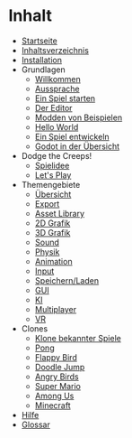 # Inhalt

- [Startseite](index.md)
- [Inhaltsverzeichnis](contents.md)
- [Installation](installation.md)
- Grundlagen
    - [Willkommen](basics/index.md)
    - [Aussprache](basics/pronounce.md)
    - [Ein Spiel starten](basics/start.md)
    - [Der Editor](basics/editor.md)
    - [Modden von Beispielen](basics/mods.md)
    - [Hello World](basics/hello.md)
    - [Ein Spiel entwickeln](basics/gamedev.md)
    - [Godot in der Übersicht](basics/godot.md)
- Dodge the Creeps!
    - [Spielidee](dodge-the-creeps/index.md)
    - [Let's Play](dodge-the-creeps/play.md)
- Themengebiete
    - [Übersicht](topics/index.md)
    - [Export](topics/export.md)
    - [Asset Library](topics/assets.md)
    - [2D Grafik](topics/2d.md)
    - [3D Grafik](topics/3d.md)
    - [Sound](topics/sound.md)
    - [Physik](topics/physics.md)
    - [Animation](topics/animation.md)
    - [Input](topics/input.md )
    - [Speichern/Laden](topics/io.md)
    - [GUI](topics/gui.md)
    - [KI](topics/ai.md)
    - [Multiplayer](topics/networking.md)
    - [VR](topics/vr.md)
- Clones
    - [Klone bekannter Spiele](clones/index.md)
    - [Pong](clones/pong/index.md)
    - [Flappy Bird](clones/flappy-bird/index.md)
    - [Doodle Jump](clones/doodle-jump/index.md)
    - [Angry Birds](clones/angry-birds/index.md)
    - [Super Mario](clones/super-mario/index.md)
    - [Among Us](clones/among-us/index.md)
    - [Minecraft](clones/minecraft/index.md)
- [Hilfe](help.md)
- [Glossar](glossary.md)